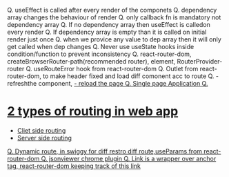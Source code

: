 Q. useEffect is called after every render of the componets
Q. dependency array changes the behaviour of render
Q. only callback fn is mandatory not dependency array
Q. If no dependency array then useEffect is calledon every render
Q. If dependency array is empty than it is called on initial render just once
Q. when we provice any value to dep array then it will only get called when dep changes
Q. Never use useState hooks inside condition/function to prevent inconsistency
Q. react-router-dom, createBrowserRouter-path(recommended router), element, RouterProvider-router
Q. useRouteError hook from react-router-dom
Q. Outlet from react-router-dom, to make header fixed and load diff comonent acc to route
Q. <Link to=""> - refreshthe component, <a href="">- reload the page
Q. Single page Application
Q.

# 2 types of routing in web app

- Cliet side routing
- Server side routing

Q. Dynamic route, in swiggy for diff restro diff route,useParams from react-router-dom
Q. jsonviewer chrome plugin
Q. Link is a wrapper over anchor tag, react-router-dom keeping track of this link
